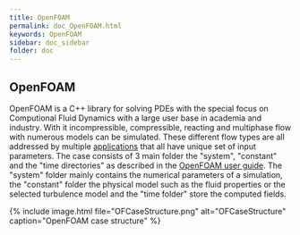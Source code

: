 ```yaml
---
title: OpenFOAM
permalink: doc_OpenFOAM.html
keywords: OpenFOAM
sidebar: doc_sidebar
folder: doc
---
```


## OpenFOAM

OpenFOAM is a C++ library for solving PDEs with the special focus on Computional Fluid Dynamics with a large user base in academia and industry. With it incompressible, compressible, reacting and multiphase flow with numerous models can be simulated. These different flow types are all addressed by multiple [applications](https://www.openfoam.com/documentation/user-guide/a-reference/a.1-standard-solvers) that all have unique set of input parameters. The case consists of 3 main folder the "system", "constant" and the "time directories" as described in the [OpenFOAM user guide](https://www.openfoam.com/documentation/user-guide/2-openfoam-cases/2.1-file-structure-of-openfoam-cases). The "system" folder mainly contains the numerical parameters of a simulation, the "constant" folder the physical model such as the fluid properties or the selected turbulence model and the "time folder" store the computed fields.


{% include image.html file="OFCaseStructure.png"  alt="OFCaseStructure" caption="OpenFOAM case structure" %}


